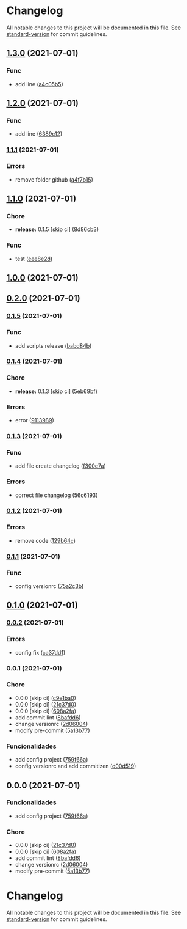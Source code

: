 # Changelog

All notable changes to this project will be documented in this file. See [standard-version](https://github.com/conventional-changelog/standard-version) for commit guidelines.

## [1.3.0](https://github.com/joaopavila/poc-changelog/compare/v1.2.0...v1.3.0) (2021-07-01)


### Func

* add line ([a4c05b5](https://github.com/joaopavila/poc-changelog/commit/a4c05b58c0d66505f20136f06f044a8bf2734bae))

## [1.2.0](https://github.com/joaopavila/poc-changelog/compare/v1.1.1...v1.2.0) (2021-07-01)


### Func

* add line ([6389c12](https://github.com/joaopavila/poc-changelog/commit/6389c12abfef7a9ec4d32a29a71f27d7f70b2ebb))

### [1.1.1](https://github.com/joaopavila/poc-changelog/compare/v1.1.0...v1.1.1) (2021-07-01)


### Errors

* remove folder github ([a4f7b15](https://github.com/joaopavila/poc-changelog/commit/a4f7b15b1885d45dec138cc328274a8cd762136d))

## [1.1.0](https://github.com/joaopavila/poc-changelog/compare/v1.0.0...v1.1.0) (2021-07-01)


### Chore

* **release:** 0.1.5 [skip ci] ([8d86cb3](https://github.com/joaopavila/poc-changelog/commit/8d86cb3f63ffbeb17442f674f66525c4ddce9c08))


### Func

* test ([eee8e2d](https://github.com/joaopavila/poc-changelog/commit/eee8e2d07662c53bbec78c31f25e860cdf7c4c8d))

## [1.0.0](https://github.com/joaopavila/poc-changelog/compare/v0.2.0...v1.0.0) (2021-07-01)

## [0.2.0](https://github.com/joaopavila/poc-changelog/compare/v0.1.5...v0.2.0) (2021-07-01)

### [0.1.5](https://github.com/joaopavila/poc-changelog/compare/v0.1.4...v0.1.5) (2021-07-01)


### Func

* add scripts release ([babd84b](https://github.com/joaopavila/poc-changelog/commit/babd84be2f4ba9e4b094a85cb1eb625451bfb730))

### [0.1.4](https://github.com/joaopavila/poc-changelog/compare/v0.1.3...v0.1.4) (2021-07-01)


### Chore

* **release:** 0.1.3 [skip ci] ([5eb69bf](https://github.com/joaopavila/poc-changelog/commit/5eb69bf14e127259713c46b6ded66b2d7c97307a))


### Errors

* error ([9113989](https://github.com/joaopavila/poc-changelog/commit/91139898a3e8fc1d08ae3802cf6abddd512fb5a6))

### [0.1.3](https://github.com/joaopavila/poc-changelog/compare/v0.1.2...v0.1.3) (2021-07-01)


### Func

* add file create changelog ([f300e7a](https://github.com/joaopavila/poc-changelog/commit/f300e7aa6c9eaf9c1d44afcf2e9def9f7bfed749))


### Errors

* correct file changelog ([56c6193](https://github.com/joaopavila/poc-changelog/commit/56c61932228964620b2edb2466f31358e55b83c9))

### [0.1.2](https://github.com/joaopavila/poc-changelog/compare/v0.1.1...v0.1.2) (2021-07-01)


### Errors

* remove code ([129b64c](https://github.com/joaopavila/poc-changelog/commit/129b64c358f28cddfa6217a110ce779b3d62f2b7))

### [0.1.1](https://github.com/joaopavila/poc-changelog/compare/v0.1.0...v0.1.1) (2021-07-01)


### Func

* config versionrc ([75a2c3b](https://github.com/joaopavila/poc-changelog/commit/75a2c3b5c44537ea849983b5bfbf7b3ca568058e))

## [0.1.0](https://github.com/joaopavila/poc-changelog/compare/v0.0.2...v0.1.0) (2021-07-01)

### [0.0.2](https://github.com/joaopavila/poc-changelog/compare/v0.0.1...v0.0.2) (2021-07-01)


### Errors

* config fix ([ca37dd1](https://github.com/joaopavila/poc-changelog/commit/ca37dd1b103f9e5b303618b5f1398e08e5532f6f))

### 0.0.1 (2021-07-01)


### Chore

* 0.0.0 [skip ci] ([c9e1ba0](https://github.com/joaopavila/poc-changelog/commit/c9e1ba0c487e2ecd7f848484fb3823b2439dd7b9))
* 0.0.0 [skip ci] ([21c37d0](https://github.com/joaopavila/poc-changelog/commit/21c37d0add92a519f4a809dbb417daf030235c99))
* 0.0.0 [skip ci] ([608a2fa](https://github.com/joaopavila/poc-changelog/commit/608a2fa9598413028b7b9cd8f386eeacfa7caaf3))
* add commit lint ([8bafdd6](https://github.com/joaopavila/poc-changelog/commit/8bafdd6bd859ea6c93956645cec9db5a2a555b29))
* change versionrc ([2d06004](https://github.com/joaopavila/poc-changelog/commit/2d06004c6e84e46ebee590ffa8e9de0fdd47e59f))
* modify pre-commit ([5a13b77](https://github.com/joaopavila/poc-changelog/commit/5a13b77944b62fb7a7279384cb1859e35d37f12e))


### Funcionalidades

* add config project ([759f66a](https://github.com/joaopavila/poc-changelog/commit/759f66af4e1e0261acff3be1546644aaf7930f1c))
* config versionrc and add commitizen ([d00d519](https://github.com/joaopavila/poc-changelog/commit/d00d519fea8d969ac2149ef61eb41915e6fa7ae8))

## 0.0.0 (2021-07-01)


### Funcionalidades

* add config project ([759f66a](https://github.com/joaopavila/poc-changelog/commit/759f66af4e1e0261acff3be1546644aaf7930f1c))


### Chore

* 0.0.0 [skip ci] ([21c37d0](https://github.com/joaopavila/poc-changelog/commit/21c37d0add92a519f4a809dbb417daf030235c99))
* 0.0.0 [skip ci] ([608a2fa](https://github.com/joaopavila/poc-changelog/commit/608a2fa9598413028b7b9cd8f386eeacfa7caaf3))
* add commit lint ([8bafdd6](https://github.com/joaopavila/poc-changelog/commit/8bafdd6bd859ea6c93956645cec9db5a2a555b29))
* change versionrc ([2d06004](https://github.com/joaopavila/poc-changelog/commit/2d06004c6e84e46ebee590ffa8e9de0fdd47e59f))
* modify pre-commit ([5a13b77](https://github.com/joaopavila/poc-changelog/commit/5a13b77944b62fb7a7279384cb1859e35d37f12e))

# Changelog

All notable changes to this project will be documented in this file. See [standard-version](https://github.com/conventional-changelog/standard-version) for commit guidelines.
